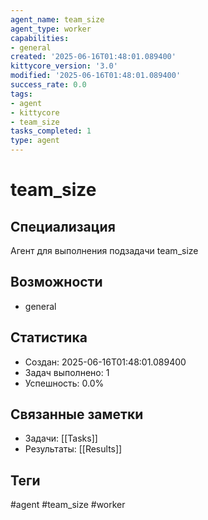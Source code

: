 ```yaml
---
agent_name: team_size
agent_type: worker
capabilities:
- general
created: '2025-06-16T01:48:01.089400'
kittycore_version: '3.0'
modified: '2025-06-16T01:48:01.089400'
success_rate: 0.0
tags:
- agent
- kittycore
- team_size
tasks_completed: 1
type: agent
---
```


# team_size

## Специализация
Агент для выполнения подзадачи team_size

## Возможности
- general

## Статистика
- Создан: 2025-06-16T01:48:01.089400
- Задач выполнено: 1
- Успешность: 0.0%

## Связанные заметки
- Задачи: [[Tasks]]
- Результаты: [[Results]]

## Теги
#agent #team_size #worker
